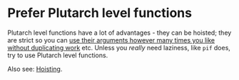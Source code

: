 # Prefer Plutarch level functions

Plutarch level functions have a lot of advantages - they can be hoisted; they are strict so you can [use their arguments however many times you like without duplicating work](./Don't%20duplicate%20work.md) etc. Unless you _really_ need laziness, like `pif` does, try to use Plutarch level functions.

Also see: [Hoisting](./../Concepts/Hoisting.md).
